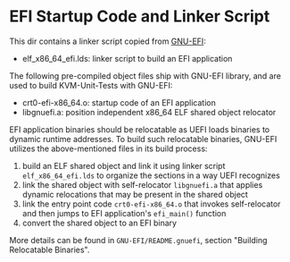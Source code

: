 # EFI Startup Code and Linker Script

This dir contains a linker script copied from
[GNU-EFI](https://sourceforge.net/projects/gnu-efi/):
   - elf_x86_64_efi.lds: linker script to build an EFI application

The following pre-compiled object files ship with GNU-EFI library, and are used
to build KVM-Unit-Tests with GNU-EFI:
   - crt0-efi-x86_64.o: startup code of an EFI application
   - libgnuefi.a: position independent x86_64 ELF shared object relocator

EFI application binaries should be relocatable as UEFI loads binaries to dynamic
runtime addresses. To build such relocatable binaries, GNU-EFI utilizes the
above-mentioned files in its build process:

   1. build an ELF shared object and link it using linker script
      `elf_x86_64_efi.lds` to organize the sections in a way UEFI recognizes
   2. link the shared object with self-relocator `libgnuefi.a` that applies
      dynamic relocations that may be present in the shared object
   3. link the entry point code `crt0-efi-x86_64.o` that invokes self-relocator
      and then jumps to EFI application's `efi_main()` function
   4. convert the shared object to an EFI binary

More details can be found in `GNU-EFI/README.gnuefi`, section "Building
Relocatable Binaries".
